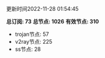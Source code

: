 更新时间2022-11-28 01:54:45

**总订阅: 73**
**总节点: 1026**
**有效节点: 310**
- trojan节点: 57
- v2ray节点: 225
- ss节点: 28
